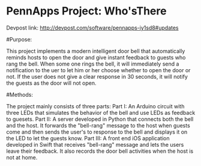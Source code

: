 # PennApps Project: Who'sThere

Devpost link: http://devpost.com/software/pennapps-iy1sd8#updates

#Purpose:

This project implements a modern intelligent door bell that automatically reminds hosts to open the door and give instant feedback to guests who rang the bell. When some one rings the bell, it will immediately send a notification to the uer to let him or her choose whether to open the door or not. If the user does not give a clear response in 30 seconds, it will notify the guests as the door will not open. 

#Methods:

The project mainly consists of three parts:
Part I: An Arduino circuit with three LEDs that simulates the behavior of the bell and use LEDs as feedback to guesets.
Part II: A server developed in Python that connects both the bell and the host. It forwards the "bell-rang" message to the host when guests come and then sends the user's to response to the bell and displays it on the LED to let the guests know.
Part III: A front end iOS application developed in Swift that receives "bell-rang" message and lets the users leave their feedback. It also records the door bell activities when the host is not at home.

